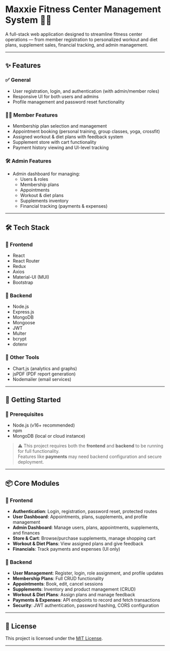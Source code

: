 # Maxxie Fitness Center Management System 🏋️‍♀️

A full-stack web application designed to streamline fitness center operations — from member registration to personalized workout and diet plans, supplement sales, financial tracking, and admin management.

---

## ✨ Features

### ✅ General
- User registration, login, and authentication (with admin/member roles)
- Responsive UI for both users and admins
- Profile management and password reset functionality

### 🧑‍💼 Member Features
- Membership plan selection and management
- Appointment booking (personal training, group classes, yoga, crossfit)
- Assigned workout & diet plans with feedback system
- Supplement store with cart functionality
- Payment history viewing and UI-level tracking

### 🛠 Admin Features
- Admin dashboard for managing:
  - Users & roles  
  - Membership plans  
  - Appointments  
  - Workout & diet plans  
  - Supplements inventory  
  - Financial tracking (payments & expenses)

---

## 🛠 Tech Stack

### 🔹 Frontend
- React  
- React Router  
- Redux  
- Axios  
- Material-UI (MUI)  
- Bootstrap  

### 🔹 Backend
- Node.js  
- Express.js  
- MongoDB  
- Mongoose  
- JWT  
- Multer  
- bcrypt  
- dotenv  

### 🔹 Other Tools
- Chart.js (analytics and graphs)  
- jsPDF (PDF report generation)  
- Nodemailer (email services)

---

## 🚀 Getting Started

### 🔧 Prerequisites
- Node.js (v16+ recommended)  
- npm  
- MongoDB (local or cloud instance)

> ⚠️ This project requires both the **frontend** and **backend** to be running for full functionality.  
> Features like **payments** may need backend configuration and secure deployment.

---

## 📦 Core Modules

### 🎯 Frontend
- **Authentication**: Login, registration, password reset, protected routes  
- **User Dashboard**: Appointments, plans, supplements, and profile management  
- **Admin Dashboard**: Manage users, plans, appointments, supplements, and finances  
- **Store & Cart**: Browse/purchase supplements, manage shopping cart  
- **Workout & Diet Plans**: View assigned plans and give feedback  
- **Financials**: Track payments and expenses (UI only)

### 🔧 Backend
- **User Management**: Register, login, role assignment, and profile updates  
- **Membership Plans**: Full CRUD functionality  
- **Appointments**: Book, edit, cancel sessions  
- **Supplements**: Inventory and product management (CRUD)  
- **Workout & Diet Plans**: Assign plans and manage feedback  
- **Payments & Expenses**: API endpoints to record and fetch transactions  
- **Security**: JWT authentication, password hashing, CORS configuration

---

## 📄 License

This project is licensed under the [MIT License](LICENSE).

---

